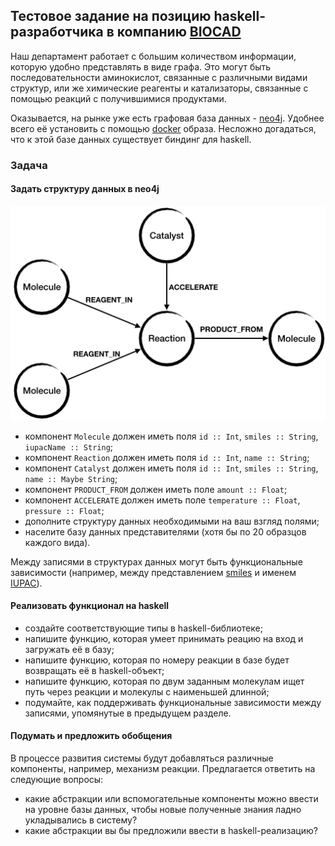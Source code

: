## Тестовое задание на позицию haskell-разработчика в компанию [BIOCAD](https://biocad.ru/)


Наш департамент работает с большим количеством информации, которую удобно представлять в виде графа. 
Это могут быть последовательности аминокислот, связанные с различными видами структур, или же химические реагенты и катализаторы, связанные с помощью реакций с получившимися продуктами. 

Оказывается, на рынке уже есть графовая база данных - [neo4j](https://neo4j.com/).
Удобнее всего её установить с помощью [docker](https://www.docker.com/) образа.
Несложно догадаться, что к этой базе данных существует биндинг для haskell.

### Задача

#### Задать структуру данных в neo4j
![Структура данных](/img/haskell-test.png)
- компонент `Molecule` должен иметь поля `id :: Int`, `smiles :: String`, `iupacName :: String`;
- компонент `Reaction` должен иметь поля `id :: Int`, `name :: String`;
- компонент `Catalyst` должен иметь поля `id :: Int`, `smiles :: String`, `name :: Maybe String`;
- компонент `PRODUCT_FROM` должен иметь поле `amount :: Float`;
- компонент `ACCELERATE` должен иметь поле `temperature :: Float`, `pressure :: Float`;
- дополните структуру данных необходимыми на ваш взгляд полями;
- населите базу данных представителями (хотя бы по 20 образцов каждого вида).

Между записями в структурах данных могут быть функциональные зависимости (например, между представлением [smiles](https://en.wikipedia.org/wiki/Simplified_molecular-input_line-entry_system) и именем [IUPAC](https://en.wikipedia.org/wiki/International_Union_of_Pure_and_Applied_Chemistry)).

#### Реализовать функционал на haskell
- создайте соответствующие типы в haskell-библиотеке;
- напишите функцию, которая умеет принимать реацию на вход и загружать её в базу;
- напишите функцию, которая по номеру реакции в базе будет возвращать её в haskell-объект;
- напишите функцию, которая по двум заданным молекулам ищет путь через реакции и молекулы с наименьшей длинной;
- подумайте, как поддерживать функциональные зависимости между записями, упомянутые в предыдущем разделе. 

#### Подумать и предложить обобщения

В процессе развития системы будут добавляться различные компоненты, например, механизм реакции. Предлагается ответить на следующие вопросы:
- какие абстракции или вспомогательные компоненты можно ввести на уровне базы данных, чтобы новые полученные знания ладно укладывались в систему?
- какие абстракции вы бы предложили ввести в haskell-реализацию?
